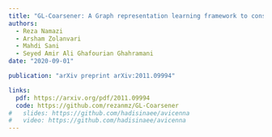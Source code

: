 ```yaml
---
title: "GL-Coarsener: A Graph representation learning framework to construct coarse grid hierarchy for AMG solvers"
authors:
  - Reza Namazi
  - Arsham Zolanvari
  - Mahdi Sani
  - Seyed Amir Ali Ghafourian Ghahramani
date: "2020-09-01"

publication: "arXiv preprint arXiv:2011.09994"

links:
  pdf: https://arxiv.org/pdf/2011.09994
  code: https://github.com/rezanmz/GL-Coarsener
#   slides: https://github.com/hadisinaee/avicenna
#   video: https://github.com/hadisinaee/avicenna
---
```

